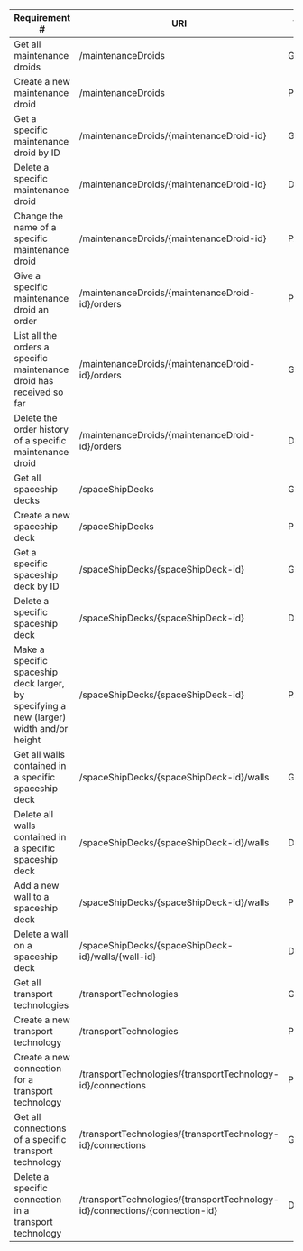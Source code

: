 |Requirement # | URI | VERB |
|---|---|---|
| Get all maintenance droids                                                                      |/maintenanceDroids | GET |
| Create a new maintenance droid                                                                  |/maintenanceDroids| POST |
| Get a specific maintenance droid by ID                                                          |/maintenanceDroids/{maintenanceDroid-id} | GET |
| Delete a specific maintenance droid                                                             |/maintenanceDroids/{maintenanceDroid-id} | DELETE|
| Change the name of a specific maintenance droid                                                 | /maintenanceDroids/{maintenanceDroid-id}| PATCH |
| Give a specific maintenance droid an order                                         | /maintenanceDroids/{maintenanceDroid-id}/orders| POST|
| List all the orders a specific maintenance droid has received so far                        | /maintenanceDroids/{maintenanceDroid-id}/orders| GET |
| Delete the order history of a specific maintenance droid                                    |/maintenanceDroids/{maintenanceDroid-id}/orders | DELETE |
| Get all spaceship decks                                                                 |/spaceShipDecks |GET |
| Create a new spaceship deck                                                             |/spaceShipDecks | POST|
| Get a specific spaceship deck by ID                                                     |/spaceShipDecks/{spaceShipDeck-id} |GET |
| Delete a specific spaceship deck                                                        |/spaceShipDecks/{spaceShipDeck-id} |DELETE|
| Make a specific spaceship deck larger, by specifying a new (larger) width and/or height | /spaceShipDecks/{spaceShipDeck-id}| PATCH|
| Get all walls contained in a specific spaceship deck                                  | /spaceShipDecks/{spaceShipDeck-id}/walls| GET |
| Delete all walls contained in a specific spaceship deck                               | /spaceShipDecks/{spaceShipDeck-id}/walls| DELETE|
| Add a new wall to a spaceship deck                                                    | /spaceShipDecks/{spaceShipDeck-id}/walls| POST |
| Delete a wall on a spaceship deck                                                     | /spaceShipDecks/{spaceShipDeck-id}/walls/{wall-id}|DELETE|
| Get all transport technologies                                                            | /transportTechnologies| GET |
| Create a new transport technology                                                        |/transportTechnologies | POST |
| Create a new connection for a transport technology                                       | /transportTechnologies/{transportTechnology-id}/connections|POST|
| Get all connections of a specific transport technology                                   | /transportTechnologies/{transportTechnology-id}/connections|GET|
| Delete a specific connection in a transport technology                                   | /transportTechnologies/{transportTechnology-id}/connections/{connection-id}|DELETE|